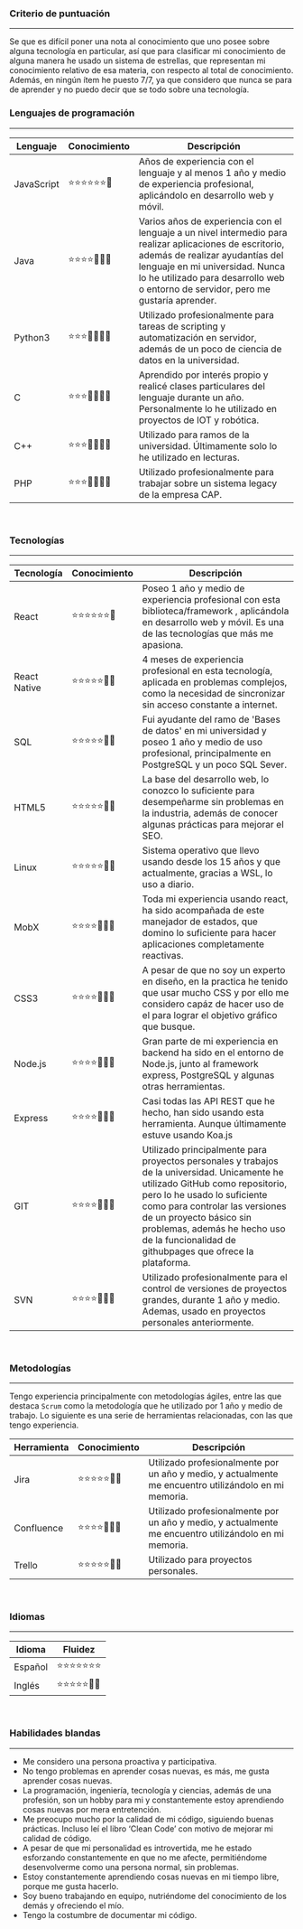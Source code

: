 ### Criterio de puntuación

---

Se que es difícil poner una nota al conocimiento que uno posee sobre alguna tecnología en particular, así que para clasificar mi conocimiento de alguna manera he usado un sistema de estrellas, que representan mi conocimiento relativo de esa materia, con respecto al total de conocimiento. Además, en ningún ítem he puesto 7/7, ya que considero que nunca se para de aprender y no puedo decir que se todo sobre una tecnología.

### Lenguajes de programación

---

| Lenguaje  |    Conocimiento   | Descripción |
| ----------- | ----------------- | ----------- |
| JavaScript  | ⭐⭐⭐⭐⭐⭐🔳 | Años de experiencia con el lenguaje y al menos 1 año y medio de experiencia profesional, aplicándolo en desarrollo web y móvil.|
| Java        | ⭐⭐⭐⭐🔳🔳🔳 | Varios años de experiencia con el lenguaje a un nivel intermedio para realizar aplicaciones de escritorio, además de realizar ayudantías del lenguaje en mi universidad. Nunca lo he utilizado para desarrollo web o entorno de servidor, pero me gustaría aprender.        |
| Python3     | ⭐⭐⭐🔳🔳🔳🔳 | Utilizado profesionalmente para tareas de scripting y automatización en servidor, además de un poco de ciencia de datos en la universidad.        |
| C           | ⭐⭐⭐🔳🔳🔳🔳 | Aprendido por interés propio y realicé clases particulares del lenguaje durante un año. Personalmente lo he utilizado en proyectos de IOT y robótica.        |
| C++         | ⭐⭐⭐🔳🔳🔳🔳 | Utilizado para ramos de la universidad. Últimamente solo lo he utilizado en lecturas.        |
| PHP         | ⭐⭐⭐🔳🔳🔳🔳 | Utilizado profesionalmente para trabajar sobre un sistema legacy de la empresa CAP.        |
<br/>

### Tecnologías

---

| Tecnología  |    Conocimiento   | Descripción |
| ----------- | ----------------- | ----------- |
| React       | ⭐⭐⭐⭐⭐⭐🔳 | Poseo 1 año y medio de experiencia profesional con esta biblioteca/framework , aplicándola en desarrollo web y móvil. Es una de las tecnologías que más me apasiona.|
| React Native| ⭐⭐⭐⭐⭐🔳🔳 | 4 meses de experiencia profesional en esta tecnología, aplicada en problemas complejos, como la necesidad de sincronizar sin acceso constante a internet.
| SQL         | ⭐⭐⭐⭐⭐🔳🔳 | Fui ayudante del ramo de 'Bases de datos' en mi universidad y poseo 1 año y medio de uso profesional, principalmente en PostgreSQL y un poco SQL Sever.|
| HTML5       | ⭐⭐⭐⭐⭐🔳🔳 | La base del desarrollo web, lo conozco lo suficiente para desempeñarme sin problemas en la industria, además de conocer algunas prácticas para mejorar el SEO.        |
| Linux       | ⭐⭐⭐⭐⭐🔳🔳 | Sistema operativo que llevo usando desde los 15 años y que actualmente, gracias a WSL, lo uso a diario.        |
| MobX        | ⭐⭐⭐⭐🔳🔳🔳 | Toda mi experiencia usando react, ha sido acompañada de este manejador de estados, que domino lo suficiente para hacer aplicaciones completamente reactivas.        |
| CSS3        | ⭐⭐⭐⭐🔳🔳🔳 | A pesar de que no soy un experto en diseño, en la practica he tenido que usar mucho CSS y por ello me considero capáz de hacer uso de el para lograr el objetivo gráfico que busque.        |
| Node.js     | ⭐⭐⭐⭐🔳🔳🔳 | Gran parte de mi experiencia en backend ha sido en el entorno de Node.js, junto al framework express, PostgreSQL y algunas otras herramientas.        |
| Express     | ⭐⭐⭐⭐🔳🔳🔳 | Casi todas las API REST que he hecho, han sido usando esta herramienta. Aunque últimamente estuve usando Koa.js      |
| GIT         | ⭐⭐⭐⭐🔳🔳🔳 | Utilizado principalmente para proyectos personales y trabajos de la universidad. Unicamente he utilizado GitHub como repositorio, pero lo he usado lo suficiente como para controlar las versiones de un proyecto básico sin problemas, además he hecho uso de la funcionalidad de githubpages que ofrece la plataforma.       |
| SVN         | ⭐⭐⭐⭐🔳🔳🔳 | Utilizado profesionalmente para el control de versiones de proyectos grandes, durante 1 año y medio. Ademas, usado en proyectos personales anteriormente.     |
<br/>

### Metodologías

---

Tengo experiencia principalmente con metodologías ágiles, entre las que destaca ``Scrum`` como la metodología que he utilizado por 1 año y medio de trabajo. Lo siguiente es una serie de herramientas relacionadas, con las que tengo experiencia.

| Herramienta  |    Conocimiento   | Descripción |
| ----------- | ----------------- | ----------- |
| Jira         | ⭐⭐⭐⭐⭐🔳🔳 | Utilizado profesionalmente por un año y medio, y actualmente me encuentro utilizándolo en mi memoria. |
| Confluence   | ⭐⭐⭐⭐🔳🔳🔳 | Utilizado profesionalmente por un año y medio, y actualmente me encuentro utilizándolo en mi memoria. |
| Trello       | ⭐⭐⭐⭐⭐🔳🔳 | Utilizado para proyectos personales. |
<br/>

### Idiomas

---

| Idioma      |    Fluidez        |
| ----------- | ----------------- |
| Español     | ⭐⭐⭐⭐⭐⭐⭐ |
| Inglés      | ⭐⭐⭐⭐⭐🔳🔳 |
<br/>

### Habilidades blandas

---

- Me considero una persona proactiva y participativa.
- No tengo problemas en aprender cosas nuevas, es más, me gusta aprender cosas nuevas.
- La programación, ingeniería, tecnología y ciencias, además de una profesión, son un hobby para mi y constantemente estoy aprendiendo cosas nuevas por mera entretención.
- Me preocupo mucho por la calidad de mi código, siguiendo buenas prácticas. Incluso leí el libro ‘Clean Code’ con motivo de mejorar mi calidad de código.
- A pesar de que mi personalidad es introvertida, me he estado esforzando constantemente en que no me afecte, permitiéndome desenvolverme como una persona normal, sin problemas.
- Estoy constantemente aprendiendo cosas nuevas en mi tiempo libre, porque me gusta hacerlo.
- Soy bueno trabajando en equipo, nutriéndome del conocimiento de los demás y ofreciendo el mío.
- Tengo la costumbre de documentar mi código.
